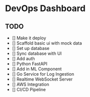 # DevOps Dashboard

## TODO

- [] Make it deploy
- [] Scaffold basic ui with mock data
- [] Set up database
- [] Sync database with UI
- [] Add auth
- [] Python FastAPI
- [] Add in ML Component
- [] Go Service for Log Ingestion
- [] Realtime WebSocket Server
- [] AWS Integration
- [] CI/CD Pipeline